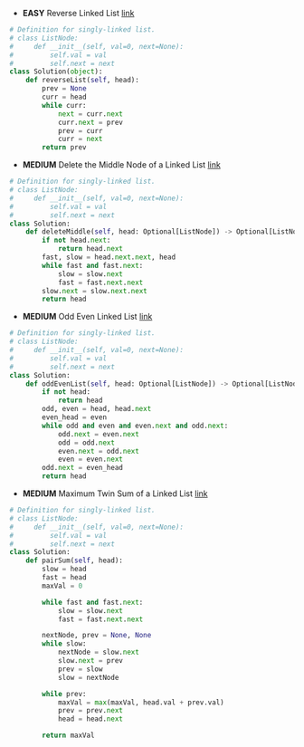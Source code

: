 - __EASY__ Reverse Linked List [link](https://leetcode.com/problems/reverse-linked-list/?envType=study-plan-v2&envId=leetcode-75)
```python
# Definition for singly-linked list.
# class ListNode:
#     def __init__(self, val=0, next=None):
#         self.val = val
#         self.next = next
class Solution(object):
    def reverseList(self, head):
        prev = None
        curr = head
        while curr:
            next = curr.next
            curr.next = prev
            prev = curr
            curr = next
        return prev     
```

- __MEDIUM__ Delete the Middle Node of a Linked List [link](https://leetcode.com/problems/delete-the-middle-node-of-a-linked-list/?envType=study-plan-v2&envId=leetcode-75)
```python
# Definition for singly-linked list.
# class ListNode:
#     def __init__(self, val=0, next=None):
#         self.val = val
#         self.next = next
class Solution:
    def deleteMiddle(self, head: Optional[ListNode]) -> Optional[ListNode]:  
        if not head.next:
            return head.next
        fast, slow = head.next.next, head
        while fast and fast.next:
            slow = slow.next
            fast = fast.next.next
        slow.next = slow.next.next
        return head
```

- __MEDIUM__ Odd Even Linked List [link](https://leetcode.com/problems/odd-even-linked-list/?envType=study-plan-v2&envId=leetcode-75)
```python
# Definition for singly-linked list.
# class ListNode:
#     def __init__(self, val=0, next=None):
#         self.val = val
#         self.next = next
class Solution:
    def oddEvenList(self, head: Optional[ListNode]) -> Optional[ListNode]:
        if not head:
            return head
        odd, even = head, head.next
        even_head = even
        while odd and even and even.next and odd.next:
            odd.next = even.next
            odd = odd.next
            even.next = odd.next
            even = even.next
        odd.next = even_head
        return head
```

- __MEDIUM__ Maximum Twin Sum of a Linked List [link](https://leetcode.com/problems/maximum-twin-sum-of-a-linked-list/?envType=study-plan-v2&envId=leetcode-75)
```python
# Definition for singly-linked list.
# class ListNode:
#     def __init__(self, val=0, next=None):
#         self.val = val
#         self.next = next
class Solution:
    def pairSum(self, head):
        slow = head
        fast = head
        maxVal = 0

        while fast and fast.next:
            slow = slow.next
            fast = fast.next.next

        nextNode, prev = None, None
        while slow:
            nextNode = slow.next
            slow.next = prev
            prev = slow
            slow = nextNode

        while prev:
            maxVal = max(maxVal, head.val + prev.val)
            prev = prev.next
            head = head.next

        return maxVal
        
```

